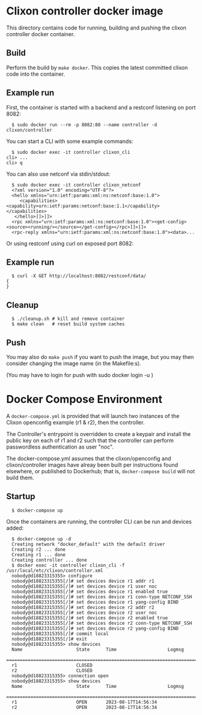 # Clixon controller docker image

This directory contains code for running, building and pushing the clixon
controller docker container. 

## Build

Perform the build by `make docker`. This copies the latest committed clixon code into the container.

## Example run

First, the container is started with a backend and a restconf listening on port 8082:
```
  $ sudo docker run --rm -p 8082:80 --name controller -d clixon/controller
```

You can start a CLI with some example commands:
```
  $ sudo docker exec -it controller clixon_cli
cli> ...
cli> q   
```

You can also use netconf via stdin/stdout:
```
  $ sudo docker exec -it controller clixon_netconf
  <?xml version="1.0" encoding="UTF-8"?>
  <hello xmlns="urn:ietf:params:xml:ns:netconf:base:1.0">
     <capabilities><capability>urn:ietf:params:netconf:base:1.1</capability></capabilities>
   </hello>]]>]]>
  <rpc xmlns="urn:ietf:params:xml:ns:netconf:base:1.0"><get-config><source><running/></source></get-config></rpc>]]>]]>
  <rpc-reply xmlns="urn:ietf:params:xml:ns:netconf:base:1.0"><data>...
```

Or using restconf using curl on exposed port 8082:
## Example run
```
  $ curl -X GET http://localhost:8082/restconf/data/
{
}
```

## Cleanup

```
  $ ./cleanup.sh # kill and remove container
  $ make clean   # reset build system caches
```

## Push

You may also do `make push` if you want to push the image, but you may then consider changing the image name (in the Makefile:s).

(You may have to login for push with sudo docker login -u <username>)

# Docker Compose Environment

A `docker-compose.yml` is provided that will launch two instances of the Clixon openconfig example (r1 & r2), then the controller.

The Controller's entrypoint is overridden to create a keypair and install the public key on each of r1 and r2 such that the controller can perform passwordless authentication as user "noc".

The docker-compose.yml assumes that the clixon/openconfig and clixon/controller images have alreay been built per instructions found elsewhere, or published to Dockerhub; that is, `docker-compose build` will not build them.

## Startup

```
  $ docker-compose up
```

Once the containers are running, the controller CLI can be run and devices added:

```
  $ docker-compose up -d
  Creating network "docker_default" with the default driver
  Creating r2 ... done
  Creating r1 ... done
  Creating controller ... done
  $ docker exec -it controller clixon_cli -f /usr/local/etc/clixon/controller.xml
  nobody@d18823315355> configure
  nobody@d18823315355[/]# set devices device r1 addr r1
  nobody@d18823315355[/]# set devices device r1 user noc
  nobody@d18823315355[/]# set devices device r1 enabled true
  nobody@d18823315355[/]# set devices device r1 conn-type NETCONF_SSH
  nobody@d18823315355[/]# set devices device r1 yang-config BIND
  nobody@d18823315355[/]# set devices device r2 addr r2
  nobody@d18823315355[/]# set devices device r2 user noc
  nobody@d18823315355[/]# set devices device r2 enabled true
  nobody@d18823315355[/]# set devices device r2 conn-type NETCONF_SSH
  nobody@d18823315355[/]# set devices device r2 yang-config BIND
  nobody@d18823315355[/]# commit local
  nobody@d18823315355[/]# exit
  nobody@d18823315355> show devices
  Name                    State      Time                   Logmsg
  =======================================================================================
  r1                      CLOSED
  r2                      CLOSED
  nobody@d18823315355> connection open
  nobody@d18823315355> show devices
  Name                    State      Time                   Logmsg
  =======================================================================================
  r1                      OPEN       2023-08-17T14:56:34
  r2                      OPEN       2023-08-17T14:56:34
```
